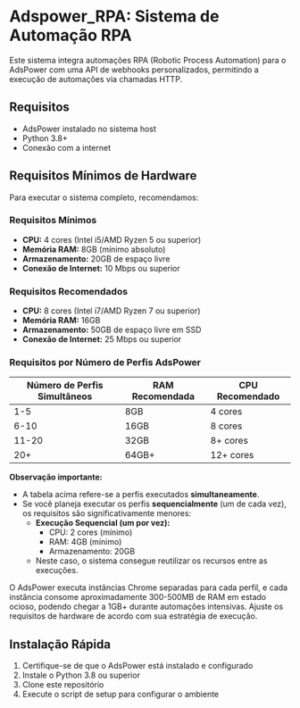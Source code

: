 # Adspower_RPA: Sistema de Automação RPA

Este sistema integra automações RPA (Robotic Process Automation) para o AdsPower com uma API de webhooks personalizados, permitindo a execução de automações via chamadas HTTP.

## Requisitos

- AdsPower instalado no sistema host
- Python 3.8+
- Conexão com a internet

## Requisitos Mínimos de Hardware

Para executar o sistema completo, recomendamos:

### Requisitos Mínimos
- **CPU:** 4 cores (Intel i5/AMD Ryzen 5 ou superior)
- **Memória RAM:** 8GB (mínimo absoluto)
- **Armazenamento:** 20GB de espaço livre
- **Conexão de Internet:** 10 Mbps ou superior

### Requisitos Recomendados
- **CPU:** 8 cores (Intel i7/AMD Ryzen 7 ou superior)
- **Memória RAM:** 16GB
- **Armazenamento:** 50GB de espaço livre em SSD
- **Conexão de Internet:** 25 Mbps ou superior

### Requisitos por Número de Perfis AdsPower
| Número de Perfis **Simultâneos** | RAM Recomendada | CPU Recomendado |
|------------------|-----------------|-----------------|
| 1-5              | 8GB             | 4 cores         |
| 6-10             | 16GB            | 8 cores         |
| 11-20            | 32GB            | 8+ cores        |
| 20+              | 64GB+           | 12+ cores       |

**Observação importante:** 
- A tabela acima refere-se a perfis executados **simultaneamente**. 
- Se você planeja executar os perfis **sequencialmente** (um de cada vez), os requisitos são significativamente menores:
  - **Execução Sequencial (um por vez):** 
    - CPU: 2 cores (mínimo)
    - RAM: 4GB (mínimo)
    - Armazenamento: 20GB
  - Neste caso, o sistema consegue reutilizar os recursos entre as execuções.

O AdsPower executa instâncias Chrome separadas para cada perfil, e cada instância consome aproximadamente 300-500MB de RAM em estado ocioso, podendo chegar a 1GB+ durante automações intensivas. Ajuste os requisitos de hardware de acordo com sua estratégia de execução.

## Instalação Rápida

1. Certifique-se de que o AdsPower está instalado e configurado
2. Instale o Python 3.8 ou superior
3. Clone este repositório
4. Execute o script de setup para configurar o ambiente
